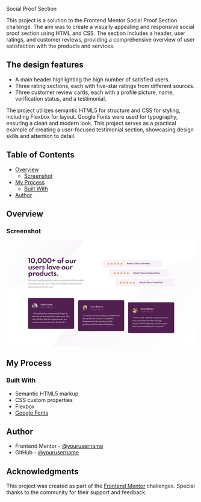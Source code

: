 Social Proof Section

This project is a solution to the Frontend Mentor Social Proof Section challenge. The aim was to create a visually appealing and responsive social proof section using HTML and CSS. The section includes a header, user ratings, and customer reviews, providing a comprehensive overview of user satisfaction with the products and services.

## The design features

- A main header highlighting the high number of satisfied users.
- Three rating sections, each with five-star ratings from different sources.
- Three customer review cards, each with a profile picture, name, verification status, and a testimonial.

The project utilizes semantic HTML5 for structure and CSS for styling, including Flexbox for layout. Google Fonts were used for typography, ensuring a clean and modern look. This project serves as a practical example of creating a user-focused testimonial section, showcasing design skills and attention to detail.

## Table of Contents

- [Overview](#overview)
  - [Screenshot](#screenshot)
- [My Process](#my-process)
  - [Built With](#built-with)
- [Author](#author)

## Overview

### Screenshot

![Screenshot of the Social Proof Section](./design/desktop-design.jpg)

## My Process

### Built With

- Semantic HTML5 markup
- CSS custom properties
- Flexbox
- [Google Fonts](https://fonts.google.com/)

## Author

- Frontend Mentor - [@yourusername](https://www.frontendmentor.io/profile/yourusername)
- GitHub - [@yourusername](https://github.com/yourusername)

## Acknowledgments

This project was created as part of the [Frontend Mentor](https://www.frontendmentor.io) challenges. Special thanks to the community for their support and feedback.

